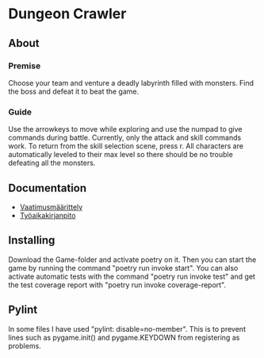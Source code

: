 # **Dungeon Crawler**

## About

### Premise
Choose your team and venture a deadly labyrinth filled with monsters. Find the boss and defeat it to beat the game.

### Guide
Use the arrowkeys to move while exploring and use the numpad to give commands during battle. Currently, only the attack and skill commands work. To return from the skill selection scene, press r. All characters are automatically leveled to their max level so there should be no trouble defeating all the monsters.

## Documentation
- [Vaatimusmäärittely](https://github.com/AnttiVainikka/ot-harjoitustyo/blob/master/game/documentation/vaatimusmaarittely.md)
- [Työaikakirjanpito](https://github.com/AnttiVainikka/ot-harjoitustyo/blob/master/game/documentation/tuntikirjanpito.md)

## Installing
Download the Game-folder and activate poetry on it. Then you can start the game by running the command "poetry run invoke start". You can also activate automatic tests with the command "poetry run invoke test" and get the test coverage report with "poetry run invoke coverage-report".

## Pylint
In some files I have used "pylint: disable=no-member". This is to prevent lines such as pygame.init() and pygame.KEYDOWN from registering as problems.

